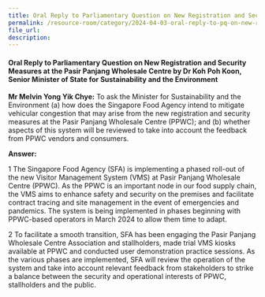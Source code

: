 ```yaml
---
title: Oral Reply to Parliamentary Question on New Registration and Security Measures at the Pasir Panjang Wholesale Centre
permalink: /resource-room/category/2024-04-03-oral-reply-to-pq-on-new-registration-and-security-measures-at-ppwc/
file_url:
description:
---
```

 
#### Oral Reply to Parliamentary Question on New Registration and Security Measures at the Pasir Panjang Wholesale Centre by Dr Koh Poh Koon, Senior Minister of State for Sustainability and the Environment

**Mr Melvin Yong Yik Chye:** To ask the Minister for Sustainability and the Environment (a) how does the Singapore Food Agency intend to mitigate vehicular congestion that may arise from the new registration and security measures at the Pasir Panjang Wholesale Centre (PPWC); and (b) whether aspects of this system will be reviewed to take into account the feedback from PPWC vendors and consumers.

**Answer:**

1 The Singapore Food Agency (SFA) is implementing a phased roll-out of the new Visitor Management System (VMS) at Pasir Panjang Wholesale Centre (PPWC). As the PPWC is an important node in our food supply chain, the VMS aims to enhance safety and security on the premises and facilitate contract tracing and site management in the event of emergencies and pandemics. The system is being implemented in phases beginning with PPWC-based operators in March 2024 to allow them time to adapt.

2 To facilitate a smooth transition, SFA has been engaging the Pasir Panjang Wholesale Centre Association and stallholders, made trial VMS kiosks available at PPWC and conducted user demonstration practice sessions. As the various phases are implemented, SFA will review the operation of the system and take into account relevant feedback from stakeholders to strike a balance between the security and operational interests of PPWC, stallholders and the public.
